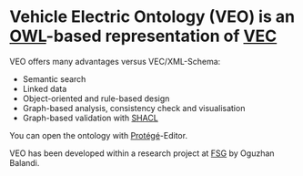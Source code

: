 # Vehicle Electric Ontology (VEO) is an [OWL](https://www.w3.org/OWL/)-based representation of [VEC](https://www.vda.de/de/services/Publikationen/vehicle-electric-container-vec.html)

VEO offers many advantages versus VEC/XML-Schema:
- Semantic search
- Linked data
- Object-oriented and rule-based design
- Graph-based analysis, consistency check and visualisation
- Graph-based validation with [SHACL](https://www.w3.org/TR/shacl/)

You can open the ontology with [Protégé](https://protege.stanford.edu/)-Editor.

VEO has been developed within a research project at [FSG](https://www.uni-kassel.de/eecs/fachgebiete/fsg/startseite.html) by Oguzhan Balandi.
